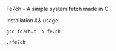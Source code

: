 Fe7ch - A simple system fetch made in C.

installation && usage: 

`gcc fe7ch.c -o fe7ch`

`./fe7ch`
